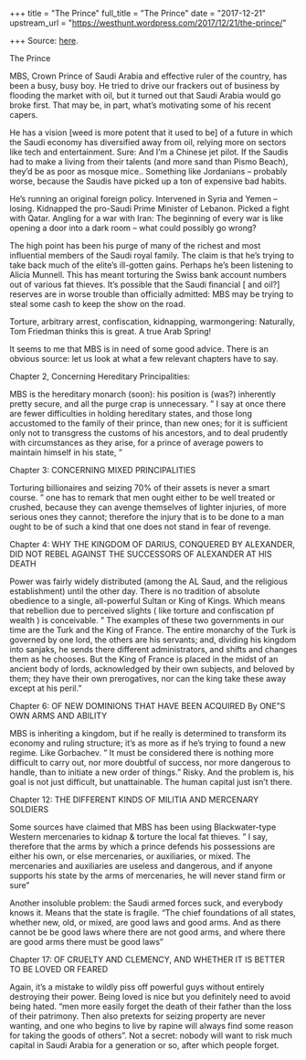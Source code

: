 +++
title = "The Prince"
full_title = "The Prince"
date = "2017-12-21"
upstream_url = "https://westhunt.wordpress.com/2017/12/21/the-prince/"

+++
Source: [here](https://westhunt.wordpress.com/2017/12/21/the-prince/).

The Prince

MBS, Crown Prince of Saudi Arabia and effective ruler of the country,
has been a busy, busy boy. He tried to drive our frackers out of
business by flooding the market with oil, but it turned out that Saudi
Arabia would go broke first. That may be, in part, what’s motivating
some of his recent capers.

He has a vision \[weed is more potent that it used to be\] of a future
in which the Saudi economy has diversified away from oil, relying more
on sectors like tech and entertainment. Sure: And I’m a Chinese jet
pilot. If the Saudis had to make a living from their talents (and more
sand than Pismo Beach), they’d be as poor as mosque mice.. Something
like Jordanians – probably worse, because the Saudis have picked up a
ton of expensive bad habits.

He’s running an original foreign policy. Intervened in Syria and Yemen –
losing. Kidnapped the pro-Saudi Prime Minister of Lebanon. Picked a
fight with Qatar. Angling for a war with Iran: The beginning of every
war is like opening a door into a dark room – what could possibly go
wrong?

The high point has been his purge of many of the richest and most
influential members of the Saudi royal family. The claim is that he’s
trying to take back much of the elite’s ill-gotten gains. Perhaps he’s
been listening to Alicia Munnell. This has meant torturing the Swiss
bank account numbers out of various fat thieves. It’s possible that the
Saudi financial \[ and oil?\] reserves are in worse trouble than
officially admitted: MBS may be trying to steal some cash to keep the
show on the road.

Torture, arbitrary arrest, confiscation, kidnapping, warmongering:
Naturally, Tom Friedman thinks this is great. A true Arab Spring!

It seems to me that MBS is in need of some good advice. There is an
obvious source: let us look at what a few relevant chapters have to say.

Chapter 2, Concerning Hereditary Principalities:

MBS is the hereditary monarch (soon): his position is (was?) inherently
pretty secure, and all the purge crap is unnecessary. ” I say at once
there are fewer difficulties in holding hereditary states, and those
long accustomed to the family of their prince, than new ones; for it is
sufficient only not to transgress the customs of his ancestors, and to
deal prudently with circumstances as they arise, for a prince of average
powers to maintain himself in his state, ”

Chapter 3: CONCERNING MIXED PRINCIPALITIES

Torturing billionaires and seizing 70% of their assets is never a smart
course. ” one has to remark that men ought either to be well treated or
crushed, because they can avenge themselves of lighter injuries, of more
serious ones they cannot; therefore the injury that is to be done to a
man ought to be of such a kind that one does not stand in fear of
revenge.

Chapter 4: WHY THE KINGDOM OF DARIUS, CONQUERED BY ALEXANDER, DID NOT
REBEL AGAINST THE SUCCESSORS OF ALEXANDER AT HIS DEATH

Power was fairly widely distributed (among the AL Saud, and the
religious establishment) until the other day. There is no tradition of
absolute obedience to a single, all-powerful Sultan or King of Kings.
Which means that rebellion due to perceived slights ( like torture and
confiscation pf wealth ) is conceivable. ” The examples of these two
governments in our time are the Turk and the King of France. The entire
monarchy of the Turk is governed by one lord, the others are his
servants; and, dividing his kingdom into sanjaks, he sends there
different administrators, and shifts and changes them as he chooses. But
the King of France is placed in the midst of an ancient body of lords,
acknowledged by their own subjects, and beloved by them; they have their
own prerogatives, nor can the king take these away except at his peril.”

Chapter 6: OF NEW DOMINIONS THAT HAVE BEEN ACQUIRED By ONE”S OWN ARMS
AND ABILITY

MBS is inheriting a kingdom, but if he really is determined to transform
its economy and ruling structure; it’s as more as if he’s trying to
found a new regime. Like Gorbachev. ” It must be considered there is
nothing more difficult to carry out, nor more doubtful of success, nor
more dangerous to handle, than to initiate a new order of things.”
Risky. And the problem is, his goal is not just difficult, but
unattainable. The human capital just isn’t there.

Chapter 12: THE DIFFERENT KINDS OF MILITIA AND MERCENARY SOLDIERS

Some sources have claimed that MBS has been using Blackwater-type
Western mercenaries to kidnap & torture the local fat thieves. ” I say,
therefore that the arms by which a prince defends his possessions are
either his own, or else mercenaries, or auxiliaries, or mixed. The
mercenaries and auxiliaries are useless and dangerous, and if anyone
supports his state by the arms of mercenaries, he will never stand firm
or sure”

Another insoluble problem: the Saudi armed forces suck, and everybody
knows it. Means that the state is fragile. “The chief foundations of all
states, whether new, old, or mixed, are good laws and good arms. And as
there cannot be be good laws where there are not good arms, and where
there are good arms there must be good laws”

Chapter 17: OF CRUELTY AND CLEMENCY, AND WHETHER IT IS BETTER TO BE
LOVED OR FEARED

Again, it’s a mistake to wildly piss off powerful guys without entirely
destroying their power. Being loved is nice but you definitely need to
avoid being hated. “men more easily forget the death of their father
than the loss of their patrimony. Then also pretexts for seizing
property are never wanting, and one who begins to live by rapine will
always find some reason for taking the goods of others”. Not a secret:
nobody will want to risk much capital in Saudi Arabia for a generation
or so, after which people forget.

